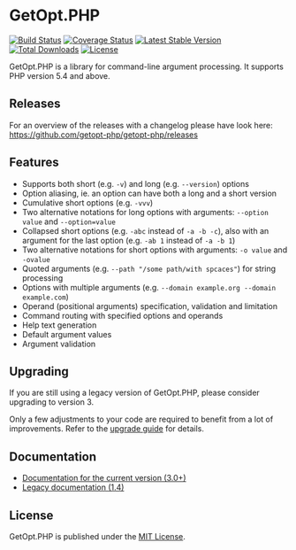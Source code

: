 # GetOpt.PHP

[![Build Status](https://gitlab.com/thflori/getopt-php/badges/master/pipeline.svg)](https://gitlab.com/thflori/getopt-php/-/pipelines?ref=master)
[![Coverage Status](https://coveralls.io/repos/github/getopt-php/getopt-php/badge.svg?branch=master)](https://coveralls.io/github/getopt-php/getopt-php?branch=master)
[![Latest Stable Version](https://poser.pugx.org/ulrichsg/getopt-php/v/stable.svg)](https://packagist.org/packages/ulrichsg/getopt-php) 
[![Total Downloads](https://poser.pugx.org/ulrichsg/getopt-php/downloads.svg)](https://packagist.org/packages/ulrichsg/getopt-php) 
[![License](https://poser.pugx.org/ulrichsg/getopt-php/license.svg)](https://packagist.org/packages/ulrichsg/getopt-php)

GetOpt.PHP is a library for command-line argument processing. It supports PHP version 5.4 and above.

## Releases

For an overview of the releases with a changelog please have look here: https://github.com/getopt-php/getopt-php/releases

## Features

* Supports both short (e.g. `-v`) and long (e.g. `--version`) options
* Option aliasing, ie. an option can have both a long and a short version
* Cumulative short options (e.g. `-vvv`)
* Two alternative notations for long options with arguments: `--option value` and `--option=value`
* Collapsed short options (e.g. `-abc` instead of `-a -b -c`), also with an argument for the last option 
    (e.g. `-ab 1` instead of `-a -b 1`)
* Two alternative notations for short options with arguments: `-o value` and `-ovalue`
* Quoted arguments (e.g. `--path "/some path/with spcaces"`) for string processing
* Options with multiple arguments (e.g. `--domain example.org --domain example.com`)
* Operand (positional arguments) specification, validation and limitation
* Command routing with specified options and operands
* Help text generation
* Default argument values
* Argument validation

## Upgrading

If you are still using a legacy version of GetOpt.PHP, please consider upgrading to version 3.

Only a few adjustments to your code are required to benefit from a lot of improvements.
Refer to the [upgrade guide](https://getopt-php.github.io/getopt-php/upgrade.html) for details.

## Documentation

* [Documentation for the current version (3.0+)](http://getopt-php.github.io/getopt-php/)
* [Legacy documentation (1.4)](https://github.com/getopt-php/getopt-php/blob/1.4.1/README.markdown)

## License

GetOpt.PHP is published under the [MIT License](http://www.opensource.org/licenses/mit-license.php).
